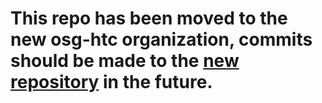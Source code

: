 # This repo has been moved to the new osg-htc organization, commits should be made to the [new repository](https://github.com/osg-htc/collaboration-support) in the future. 
